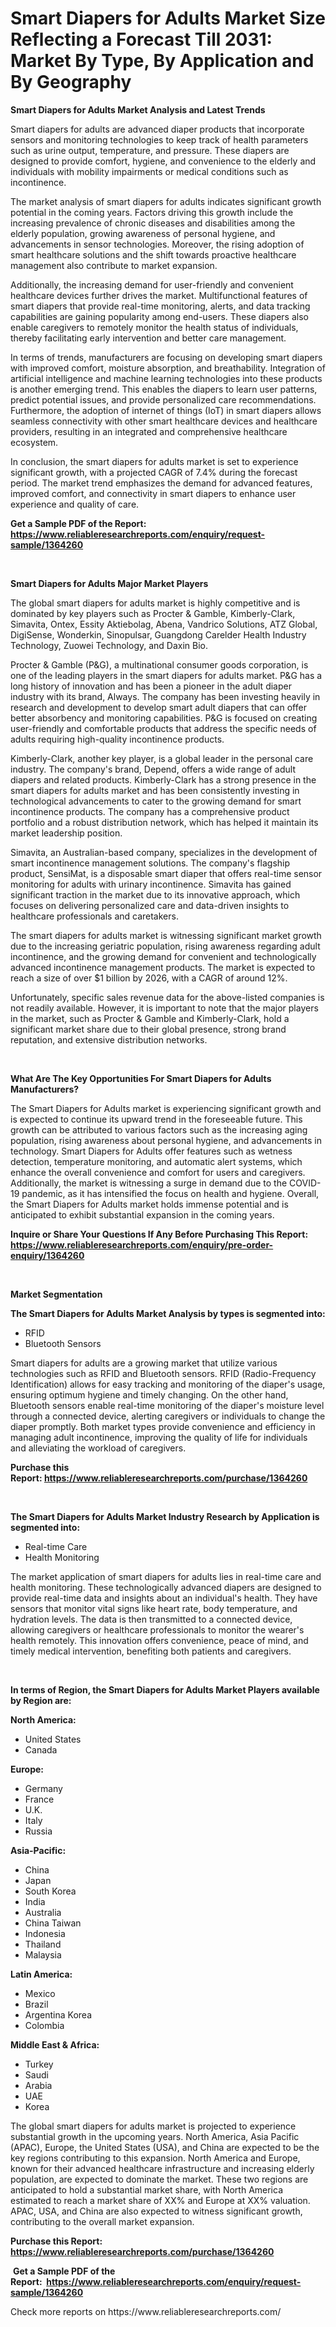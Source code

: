 <p><h1>Smart Diapers for Adults Market Size Reflecting a Forecast Till 2031: Market By Type, By Application and By Geography</h1></p><p><strong>Smart Diapers for Adults Market Analysis and Latest Trends</strong></p>
<p><p>Smart diapers for adults are advanced diaper products that incorporate sensors and monitoring technologies to keep track of health parameters such as urine output, temperature, and pressure. These diapers are designed to provide comfort, hygiene, and convenience to the elderly and individuals with mobility impairments or medical conditions such as incontinence.</p><p>The market analysis of smart diapers for adults indicates significant growth potential in the coming years. Factors driving this growth include the increasing prevalence of chronic diseases and disabilities among the elderly population, growing awareness of personal hygiene, and advancements in sensor technologies. Moreover, the rising adoption of smart healthcare solutions and the shift towards proactive healthcare management also contribute to market expansion.</p><p>Additionally, the increasing demand for user-friendly and convenient healthcare devices further drives the market. Multifunctional features of smart diapers that provide real-time monitoring, alerts, and data tracking capabilities are gaining popularity among end-users. These diapers also enable caregivers to remotely monitor the health status of individuals, thereby facilitating early intervention and better care management.</p><p>In terms of trends, manufacturers are focusing on developing smart diapers with improved comfort, moisture absorption, and breathability. Integration of artificial intelligence and machine learning technologies into these products is another emerging trend. This enables the diapers to learn user patterns, predict potential issues, and provide personalized care recommendations. Furthermore, the adoption of internet of things (IoT) in smart diapers allows seamless connectivity with other smart healthcare devices and healthcare providers, resulting in an integrated and comprehensive healthcare ecosystem.</p><p>In conclusion, the smart diapers for adults market is set to experience significant growth, with a projected CAGR of 7.4% during the forecast period. The market trend emphasizes the demand for advanced features, improved comfort, and connectivity in smart diapers to enhance user experience and quality of care.</p></p>
<p><strong>Get a Sample PDF of the Report:&nbsp; <a href="https://www.reliableresearchreports.com/enquiry/request-sample/1364260">https://www.reliableresearchreports.com/enquiry/request-sample/1364260</a></strong></p>
<p>&nbsp;</p>
<p><strong>Smart Diapers for Adults Major Market Players</strong></p>
<p><p>The global smart diapers for adults market is highly competitive and is dominated by key players such as Procter & Gamble, Kimberly-Clark, Simavita, Ontex, Essity Aktiebolag, Abena, Vandrico Solutions, ATZ Global, DigiSense, Wonderkin, Sinopulsar, Guangdong Carelder Health Industry Technology, Zuowei Technology, and Daxin Bio.</p><p>Procter & Gamble (P&G), a multinational consumer goods corporation, is one of the leading players in the smart diapers for adults market. P&G has a long history of innovation and has been a pioneer in the adult diaper industry with its brand, Always. The company has been investing heavily in research and development to develop smart adult diapers that can offer better absorbency and monitoring capabilities. P&G is focused on creating user-friendly and comfortable products that address the specific needs of adults requiring high-quality incontinence products.</p><p>Kimberly-Clark, another key player, is a global leader in the personal care industry. The company's brand, Depend, offers a wide range of adult diapers and related products. Kimberly-Clark has a strong presence in the smart diapers for adults market and has been consistently investing in technological advancements to cater to the growing demand for smart incontinence products. The company has a comprehensive product portfolio and a robust distribution network, which has helped it maintain its market leadership position.</p><p>Simavita, an Australian-based company, specializes in the development of smart incontinence management solutions. The company's flagship product, SensiMat, is a disposable smart diaper that offers real-time sensor monitoring for adults with urinary incontinence. Simavita has gained significant traction in the market due to its innovative approach, which focuses on delivering personalized care and data-driven insights to healthcare professionals and caretakers.</p><p>The smart diapers for adults market is witnessing significant market growth due to the increasing geriatric population, rising awareness regarding adult incontinence, and the growing demand for convenient and technologically advanced incontinence management products. The market is expected to reach a size of over $1 billion by 2026, with a CAGR of around 12%.</p><p>Unfortunately, specific sales revenue data for the above-listed companies is not readily available. However, it is important to note that the major players in the market, such as Procter & Gamble and Kimberly-Clark, hold a significant market share due to their global presence, strong brand reputation, and extensive distribution networks.</p></p>
<p>&nbsp;</p>
<p><strong>What Are The Key Opportunities For Smart Diapers for Adults Manufacturers?</strong></p>
<p><p>The Smart Diapers for Adults market is experiencing significant growth and is expected to continue its upward trend in the foreseeable future. This growth can be attributed to various factors such as the increasing aging population, rising awareness about personal hygiene, and advancements in technology. Smart Diapers for Adults offer features such as wetness detection, temperature monitoring, and automatic alert systems, which enhance the overall convenience and comfort for users and caregivers. Additionally, the market is witnessing a surge in demand due to the COVID-19 pandemic, as it has intensified the focus on health and hygiene. Overall, the Smart Diapers for Adults market holds immense potential and is anticipated to exhibit substantial expansion in the coming years.</p></p>
<p><strong>Inquire or Share Your Questions If Any Before Purchasing This Report: <a href="https://www.reliableresearchreports.com/enquiry/pre-order-enquiry/1364260">https://www.reliableresearchreports.com/enquiry/pre-order-enquiry/1364260</a></strong></p>
<p>&nbsp;</p>
<p><strong>Market Segmentation</strong></p>
<p><strong>The Smart Diapers for Adults Market Analysis by types is segmented into:</strong></p>
<p><ul><li>RFID</li><li>Bluetooth Sensors</li></ul></p>
<p><p>Smart diapers for adults are a growing market that utilize various technologies such as RFID and Bluetooth sensors. RFID (Radio-Frequency Identification) allows for easy tracking and monitoring of the diaper's usage, ensuring optimum hygiene and timely changing. On the other hand, Bluetooth sensors enable real-time monitoring of the diaper's moisture level through a connected device, alerting caregivers or individuals to change the diaper promptly. Both market types provide convenience and efficiency in managing adult incontinence, improving the quality of life for individuals and alleviating the workload of caregivers.</p></p>
<p><strong>Purchase this Report:&nbsp;<a href="https://www.reliableresearchreports.com/purchase/1364260">https://www.reliableresearchreports.com/purchase/1364260</a></strong></p>
<p>&nbsp;</p>
<p><strong>The Smart Diapers for Adults Market Industry Research by Application is segmented into:</strong></p>
<p><ul><li>Real-time Care</li><li>Health Monitoring</li></ul></p>
<p><p>The market application of smart diapers for adults lies in real-time care and health monitoring. These technologically advanced diapers are designed to provide real-time data and insights about an individual's health. They have sensors that monitor vital signs like heart rate, body temperature, and hydration levels. The data is then transmitted to a connected device, allowing caregivers or healthcare professionals to monitor the wearer's health remotely. This innovation offers convenience, peace of mind, and timely medical intervention, benefiting both patients and caregivers.</p></p>
<p>&nbsp;</p>
<p><strong>In terms of Region, the Smart Diapers for Adults Market Players available by Region are:</strong></p>
<p>
    <p> <strong> North America: </strong>
        <ul>
            <li>United States</li>
            <li>Canada</li>
        </ul>
        </p> 
    <p> <strong> Europe: </strong>
        <ul>
            <li>Germany</li>
            <li>France</li>
            <li>U.K.</li>
            <li>Italy</li>
            <li>Russia</li>
        </ul>
        </p> 
    <p> <strong> Asia-Pacific: </strong>
        <ul>
            <li>China</li>
            <li>Japan</li>
            <li>South Korea</li>
            <li>India</li>
            <li>Australia</li>
            <li>China Taiwan</li>
            <li>Indonesia</li>
            <li>Thailand</li>
            <li>Malaysia</li>
        </ul>
        </p> 
    <p> <strong> Latin America: </strong>
        <ul>
            <li>Mexico</li>
            <li>Brazil</li>
            <li>Argentina Korea</li>
            <li>Colombia</li>
        </ul>
        </p> 
    <p> <strong> Middle East & Africa: </strong>
        <ul>
            <li>Turkey</li>
            <li>Saudi</li>
            <li>Arabia</li>
            <li>UAE</li>
            <li>Korea</li>
        </ul>
    </p>
    </p>
<p><p>The global smart diapers for adults market is projected to experience substantial growth in the upcoming years. North America, Asia Pacific (APAC), Europe, the United States (USA), and China are expected to be the key regions contributing to this expansion. North America and Europe, known for their advanced healthcare infrastructure and increasing elderly population, are expected to dominate the market. These two regions are anticipated to hold a substantial market share, with North America estimated to reach a market share of XX% and Europe at XX% valuation. APAC, USA, and China are also expected to witness significant growth, contributing to the overall market expansion.</p></p>
<p><strong>Purchase this Report: <a href="https://www.reliableresearchreports.com/purchase/1364260">https://www.reliableresearchreports.com/purchase/1364260</a></strong></p>
<p>&nbsp;<strong>Get a Sample PDF of the Report:&nbsp;&nbsp;<a href="https://www.reliableresearchreports.com/enquiry/request-sample/1364260">https://www.reliableresearchreports.com/enquiry/request-sample/1364260</a></strong></p>
<p><strong></strong></p>
<p>Check more reports on https://www.reliableresearchreports.com/</p>